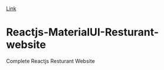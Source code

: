 [Link](https://cozy-cobbler-2aaf68.netlify.app/)
# Reactjs-MaterialUI-Resturant-website
Complete Reactjs Resturant Website 
